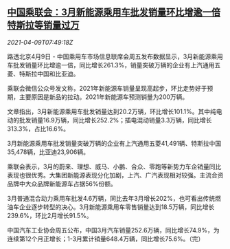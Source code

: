<!--1617955263000-->
[中国乘联会：3月新能源乘用车批发销量环比增逾一倍 特斯拉等销量过万](https://cn.reuters.com/article/china-march-car-sale-tesla-0409-idCNKBS2BW0WE)
------

<div><i>2021-04-09T07:49:18Z</i></div><p>路透北京4月9日 - 中国乘用车市场信息联席会周五发布数据显示，3月新能源乘用车批发销量环比增逾一倍，同比增长261.3%，销量突破万辆的企业有上汽通用五菱、特斯拉中国和比亚迪。</p><p>乘联会微信公众号发文称，2021年新能源车销量呈现高起步，环比走势好于预期，主要原因是新品的拉动。2021年新能源车预测销量为200万辆。</p><p>文章指出，3月新能源乘用车批发销量达到20.2万辆，环比增长101.1%。其中纯电动的批发销量16.9万辆，同比增长252.2%；插电混动销量3.3万辆，同比增长313.3%，占比16.6%。</p><p>3月新能源乘用车批发销量突破万辆的企业有上汽通用五菱41,491辆、特斯拉中国35,478辆，比亚迪23,906辆。</p><p>乘联会表示，3月的蔚来、理想、威马、小鹏、合众、零跑等新势力车企销量同比表现也很优秀。大集团新能源表现分化加剧，上汽、广汽表现相对较强。主流合资品牌中大众品牌新能源车占据56%份额。</p><p>3月普通混合动力乘用车批发4.6万辆，同比去年3月增长202%，也可看出传统燃油车企业逐步转型的决心。3月新能源乘用车零售销量达到18.5万辆，同比增长239.6%，环比2月增长91.5%。</p><p>中国汽车工业协会周五公布，中国3月汽车销量252.6万辆，同比增长74.9%，为连续第12个月正增长；1-3月累计销量648.4万辆，同比增长75.6%。（完）</p>
